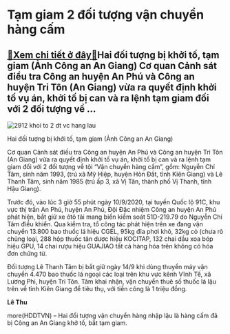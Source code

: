 Tạm giam 2 đối tượng vận chuyển hàng cấm
========================================

[:gift:Xem chi tiết ở đây:gift:](https://hddtvn.com/tam-giam-2-doi-tuong-van-chuyen-hang-cam/)Hai đối tượng bị khởi tố, tạm giam (Ảnh Công an An Giang) Cơ quan Cảnh sát điều tra Công an huyện An Phú và Công an huyện Tri Tôn (An Giang) vừa ra quyết định khởi tố vụ án, khởi tố bị can và ra lệnh tạm giam đối với 2 đối tượng về …
-----------------------------------------------------------------------------------------------------------------------------------------------------------------------------------------------------------------------------------------





![2912 khoi to 2 dt vc hang lau](https://hddtvn.com/wp-content/uploads/2021/01/2912_khoi_to_2_dt_vc_hang_lau.png "undefined")


Hai đối tượng bị khởi tố, tạm giam (Ảnh Công an An Giang)



Cơ quan Cảnh sát điều tra Công an huyện An Phú và Công an huyện Tri Tôn (An Giang) vừa ra quyết định khởi tố vụ án, khởi tố bị can và ra lệnh tạm giam đối với 2 đối tượng về tội “Vận chuyển hàng cấm”, gồm: Nguyễn Chí Tâm, sinh năm 1993, (trú xã Mỹ Hiệp, huyện Hòn Đất, tỉnh Kiên Giang) và Lê Thanh Tâm, sinh năm 1985 (trú ấp 3, xã Vị Tân, thành phố Vị Thanh, tỉnh Hậu Giang).


Trước đó, vào lúc 3 giờ 55 phút ngày 10/9/2020, tại tuyến Quốc lộ 91C, khu vực thị trấn An Phú, huyện An Phú, Đội Đặc nhiệm Công an huyện An Phú phát hiện, bắt giữ xe ôtô tải mang biển kiểm soát 51D-219.79 do Nguyễn Chí Tâm điều khiển. Qua kiểm tra, tổ công tác phát hiện trên xe đang vận chuyển 13.800 bao thuốc lá hiệu CGEL, 95kg đỉa phơi khô, 32kg cỏ (chưa rõ chủng loại, 288 hộp thuốc tân dược hiệu KOCITAP, 132 chai dầu xoa bóp hiệu GPU, 14 chai rượu hiệu GUAJIAO tất cả hàng hóa trên không có hóa đơn chứng từ.


Đối tượng Lê Thanh Tâm bị bắt giữ ngày 14/9 khi dùng thuyền máy vận chuyển 4.470 bao thuốc lá ngoại các loại trên khu vực kênh Vĩnh Tế, xã Lương Phi, huyện Tri Tôn. Tâm khai nhận, vận chuyển thuê số thuốc lá lậu trên về tỉnh Kiên Giang để tiêu thụ, với tiền công là 1 triệu đồng.




**Lê Thu**



more(HDDTVN) – Hai đối tượng vận chuyển hàng nhập lậu là hàng cấm đã bị Công an An Giang khở tố, bắt tạm giam.

